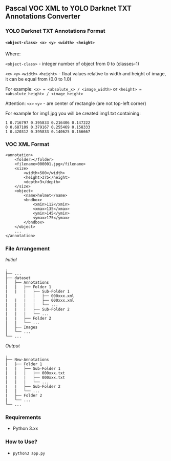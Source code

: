 ## Pascal VOC XML to YOLO Darknet TXT Annotations Converter

### YOLO Darknet TXT Annotations Format
#### `<object-class> <x> <y> <width> <height>`

Where:

`<object-class>` - integer number of object from 0 to (classes-1)

`<x>` `<y>` `<width>` `<height>` - float values relative to width and height of image, it can be equal from (0.0 to 1.0)

For example: `<x> = <absolute_x> / <image_width>` or `<height> = <absolute_height> / <image_height>`

Attention: `<x>` `<y>` - are center of rectangle (are not top-left corner)

For example for img1.jpg you will be created img1.txt containing:

```
1 0.716797 0.395833 0.216406 0.147222
0 0.687109 0.379167 0.255469 0.158333
1 0.420312 0.395833 0.140625 0.166667
```

### VOC XML Format

```
<annotation>
	<folder></folder>
	<filename>000001.jpg</filename>
	<size>
		<width>500</width>
		<height>375</height>
		<depth>3</depth>
	</size>
	<object>
		<name>helmet</name>
		<bndbox>
			<xmin>112</xmin>
			<xmax>135</xmax>
			<ymin>145</ymin>
			<ymax>175</ymax>
		</bndbox>
	</object>
	...
</annotation>
```

### File Arrangement

*Initial*

    .
    ├── ...
    ├── dataset             
    │   ├── Annotations 
    |   |   ├── Folder 1
    |   |   |   ├── Sub-Folder 1
    |       |   |   ├── 000xxx.xml
    |   |   |   |   ├── 000xxx.xml
    |   |   |   |   └── ...
    |   |   |   ├── Sub-Folder 2
    |   |   |   └── ...
    |   |   ├── Folder 2
    │   |   └── ...
    │   ├── Images  
    │   └── ...
    └── ...

*Output*

    .           
    ├── New-Annotations 
    |   ├── Folder 1
    |   |   ├── Sub-Folder 1
    |   |   |   ├── 000xxx.txt
    |   |   |   ├── 000xxx.txt
    |   |   |   └── ...
    |   |   ├── Sub-Folder 2
    |   |   └── ...
    |   ├── Folder 2
    |   └── ...
    └── ...

### Requirements
* Python 3.xx

### How to Use?
* `python3 app.py`